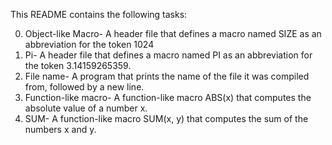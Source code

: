 This README contains the following tasks:


0. Object-like Macro- A header file that defines a macro named SIZE as an abbreviation for the token 1024
1. Pi- A header file that defines a macro named PI as an abbreviation for the token 3.14159265359.
2. File name- A program that prints the name of the file it was compiled from, followed by a new line.
3. Function-like macro- A function-like macro ABS(x) that computes the absolute value of a number x.
4. SUM- A function-like macro SUM(x, y) that computes the sum of the numbers x and y.

